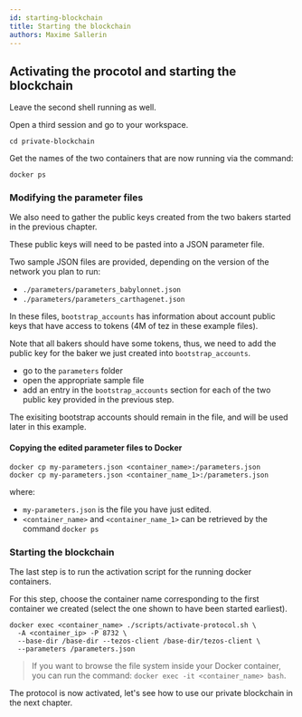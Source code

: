 ```yaml
---
id: starting-blockchain
title: Starting the blockchain
authors: Maxime Sallerin
---
```



## Activating the procotol and starting the blockchain

Leave the second shell running as well.

Open a third session and go to your workspace.

```
cd private-blockchain
```

Get the names of the two containers that are now running via the command:

```shell
docker ps
```

### Modifying the parameter files

We also need to gather the public keys created from the two bakers started in the previous chapter. 

These public keys will need to be pasted into a JSON parameter file.

Two sample JSON files are provided, depending on the version of the network you plan to run:

- `./parameters/parameters_babylonnet.json`
- `./parameters/parameters_carthagenet.json`

In these files, `bootstrap_accounts` has information about account public keys that have access to tokens (4M of tez in these example files). 

Note that all bakers should have some tokens, thus, we need to add the public key for the baker we just created into `bootstrap_accounts`.

- go to the `parameters` folder
- open the appropriate sample file
- add an entry in the `bootstrap_accounts` section for each of the two public key provided in the previous step.

The exisiting bootstrap accounts should remain in the file, and will be used later in this example.

#### Copying the edited parameter files to Docker

```shell
docker cp my-parameters.json <container_name>:/parameters.json
docker cp my-parameters.json <container_name_1>:/parameters.json
```

where:
- `my-parameters.json` is the file you have just edited. 
- `<container_name>` and `<container_name_1>` can be retrieved by the command `docker ps`

### Starting the blockchain

The last step is to run the activation script for the running docker containers. 

For this step, choose the container name corresponding to the first container we created (select the one shown to have been started earliest).

```shell
docker exec <container_name> ./scripts/activate-protocol.sh \
  -A <container_ip> -P 8732 \
  --base-dir /base-dir --tezos-client /base-dir/tezos-client \
  --parameters /parameters.json
```

> If you want to browse the file system inside your Docker container, you can run the command: `docker exec -it <container_name> bash`.

The protocol is now activated, let's see how to use our private blockchain in the next chapter.






